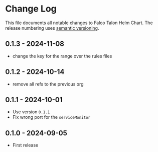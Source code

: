 # Change Log

This file documents all notable changes to Falco Talon Helm Chart. The release
numbering uses [semantic versioning](http://semver.org).

## 0.1.3 - 2024-11-08

- change the key for the range over the rules files

## 0.1.2 - 2024-10-14

- remove all refs to the previous org

## 0.1.1 - 2024-10-01

- Use version `0.1.1`
- Fix wrong port for the `serviceMonitor`

## 0.1.0 - 2024-09-05

- First release
